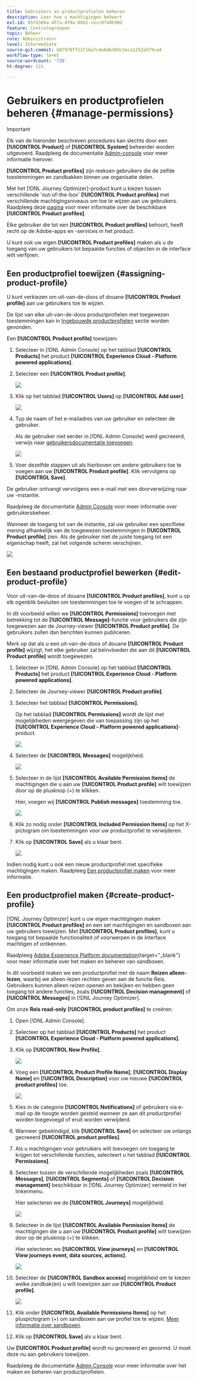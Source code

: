 ```yaml
---
title: Gebruikers en productprofielen beheren
description: Leer hoe u machtigingen beheert
exl-id: 85fd386a-45fa-4f9a-89d1-cecc0749b90d
feature: Controlegroepen
topic: Beheer
role: Administrator
level: Intermediate
source-git-commit: b07970ff11f1ba7c4e6db30dc2eca1252a579ca4
workflow-type: tm+mt
source-wordcount: '726'
ht-degree: 11%

---
```


# Gebruikers en productprofielen beheren {#manage-permissions}

>[!IMPORTANT]
>
> Elk van de hieronder beschreven procedures kan slechts door een **[!UICONTROL Product]** of **[!UICONTROL System]** beheerder worden uitgevoerd. Raadpleeg de documentatie [Admin-console](https://helpx.adobe.com/enterprise/admin-guide.html/enterprise/using/admin-roles.ug.html) voor meer informatie hierover.

**[!UICONTROL Product profiles]** zijn reeksen gebruikers die de zelfde toestemmingen en zandbakken binnen uw organisatie delen.

Met het [!DNL Journey Optimizer]-product kunt u kiezen tussen verschillende &#39;out-of-the-box&#39; **[!UICONTROL Product profiles]** met verschillende machtigingsniveaus om toe te wijzen aan uw gebruikers. Raadpleeg deze [pagina](ootb-product-profiles.md) voor meer informatie over de beschikbare **[!UICONTROL Product profiles]**.

Elke gebruiker die tot een **[!UICONTROL Product profiles]** behoort, heeft recht op de Adobe-apps en -services in het product.

U kunt ook uw eigen **[!UICONTROL Product profiles]** maken als u de toegang van uw gebruikers tot bepaalde functies of objecten in de interface wilt verfijnen.

## Een productprofiel toewijzen {#assigning-product-profile}

U kunt verkiezen om uit-van-de-doos of douane **[!UICONTROL Product profile]** aan uw gebruikers toe te wijzen.

De lijst van elke uit-van-de-doos productprofielen met toegewezen toestemmingen kan in [Ingebouwde productprofielen](ootb-product-profiles.md) sectie worden gevonden.

Een **[!UICONTROL Product profile]** toewijzen:

1. Selecteer in [!DNL Admin Console] op het tabblad **[!UICONTROL Products]** het product **[!UICONTROL Experience Cloud - Platform powered applications]**.

1. Selecteer een **[!UICONTROL Product profile]**.

   ![](../assets/access_control_2.png)

1. Klik op het tabblad **[!UICONTROL Users]** op **[!UICONTROL Add user]**.

   ![](../assets/access_control_3.png)

1. Typ de naam of het e-mailadres van uw gebruiker en selecteer de gebruiker.

   Als de gebruiker niet eerder in [!DNL Admin Console] werd gecreeerd, verwijs naar [gebruikersdocumentatie toevoegen](https://helpx.adobe.com/enterprise/admin-guide.html/enterprise/using/manage-users-individually.ug.html#add-users).

   ![](../assets/access_control_4.png)

1. Voer dezelfde stappen uit als hierboven om andere gebruikers toe te voegen aan uw **[!UICONTROL Product profile]**. Klik vervolgens op **[!UICONTROL Save]**.

De gebruiker ontvangt vervolgens een e-mail met een doorverwijzing naar uw -instantie.

Raadpleeg de documentatie [Admin Console](https://helpx.adobe.com/enterprise/admin-guide.html/enterprise/using/manage-users-individually.ug.html) voor meer informatie over gebruikersbeheer.

Wanneer de toegang tot van de instantie, zal uw gebruiker een specifieke mening afhankelijk van de toegewezen toestemmingen in **[!UICONTROL Product profile]** zien. Als de gebruiker niet de juiste toegang tot een eigenschap heeft, zal het volgende scherm verschijnen.

![](../assets/access_control_1.png)

## Een bestaand productprofiel bewerken {#edit-product-profile}

Voor uit-van-de-doos of douane **[!UICONTROL Product profiles]**, kunt u op elk ogenblik besluiten om toestemmingen toe te voegen of te schrappen.

In dit voorbeeld willen we **[!UICONTROL Permissions]** toevoegen met betrekking tot de **[!UICONTROL Message]**-functie voor gebruikers die zijn toegewezen aan de Journey-viewer **[!UICONTROL Product profile]**. De gebruikers zullen dan berichten kunnen publiceren.

Merk op dat als u een uit-van-de-doos of douane **[!UICONTROL Product profile]** wijzigt, het elke gebruiker zal beïnvloeden die aan dit **[!UICONTROL Product profile]** wordt toegewezen.

1. Selecteer in [!DNL Admin Console] op het tabblad **[!UICONTROL Products]** het product **[!UICONTROL Experience Cloud - Platform powered applications]**.

1. Selecteer de Journey-viewer **[!UICONTROL Product profile]**.

1. Selecteer het tabblad **[!UICONTROL Permissions]**. 

   Op het tabblad **[!UICONTROL Permissions]** wordt de lijst met mogelijkheden weergegeven die van toepassing zijn op het **[!UICONTROL Experience Cloud - Platform powered applications]**-product.

   ![](../assets/access_control_5.png)

1. Selecteer de **[!UICONTROL Messages]** mogelijkheid.

   ![](../assets/access_control_6.png)

1. Selecteer in de lijst **[!UICONTROL Available Permission Items]** de machtigingen die u aan uw **[!UICONTROL Product profile]** wilt toewijzen door op de plusknop (+) te klikken.

   Hier, voegen wij **[!UICONTROL Publish messages]** toestemming toe.

   ![](../assets/access_control_7.png)

1. Klik zo nodig onder **[!UICONTROL Included Permission Items]** op het X-pictogram om toestemmingen voor uw productprofiel te verwijderen.

1. Klik op **[!UICONTROL Save]** als u klaar bent.

   ![](../assets/access_control_8.png)

Indien nodig kunt u ook een nieuw productprofiel met specifieke machtigingen maken. Raadpleeg [Een productprofiel maken](#create-product-profile) voor meer informatie.

## Een productprofiel maken {#create-product-profile}

[!DNL Journey Optimizer] kunt u uw eigen machtigingen maken  **[!UICONTROL Product profiles]** en een set machtigingen en sandboxen aan uw gebruikers toewijzen. Met **[!UICONTROL Product profiles]**, kunt u toegang tot bepaalde functionaliteit of voorwerpen in de interface machtigen of ontkennen.

Raadpleeg [Adobe Experience Platform documentation](https://experienceleague.adobe.com/docs/experience-platform/sandbox/ui/user-guide.html){target=&quot;_blank&quot;} voor meer informatie over het maken en beheren van sandboxen.

In dit voorbeeld maken we een productprofiel met de naam **Reizen alleen-lezen**, waarbij we alleen-lezen rechten geven aan de functie Reis. Gebruikers kunnen alleen reizen openen en bekijken en hebben geen toegang tot andere functies, zoals **[!UICONTROL Decision management]** of **[!UICONTROL Messages]** in [!DNL Journey Optimizer].

Om onze **Reis read-only** **[!UICONTROL product profiles]** te creëren:

1. Open [!DNL Admin Console].

1. Selecteer op het tabblad **[!UICONTROL Products]** het product **[!UICONTROL Experience Cloud - Platform powered applications]**.

1. Klik op **[!UICONTROL New Profile]**.

   ![](../assets/access_control_9.png)

1. Voeg een **[!UICONTROL Product Profile Name]**, **[!UICONTROL Display Name]** en **[!UICONTROL Description]** voor uw nieuwe **[!UICONTROL product profiles]** toe.

   ![](../assets/access_control_10.png)

1. Kies in de categorie **[!UICONTROL Notifications]** of gebruikers via e-mail op de hoogte worden gesteld wanneer ze aan dit productprofiel worden toegevoegd of eruit worden verwijderd.

1. Wanneer gebeëindigd, klik **[!UICONTROL Save]** en selecteer uw onlangs gecreeerd **[!UICONTROL product profiles]**.

1. Als u machtigingen voor gebruikers wilt toevoegen om toegang te krijgen tot verschillende functies, selecteert u het tabblad **[!UICONTROL Permissions]**.

1. Selecteer tussen de verschillende mogelijkheden zoals **[!UICONTROL Messages]**, **[!UICONTROL Segments]** of **[!UICONTROL Decision management]** beschikbaar in [!DNL Journey Optimizer] vermeld in het linkermenu.

   Hier selecteren we de **[!UICONTROL Journeys]** mogelijkheid.

   ![](../assets/access_control_11.png)

1. Selecteer in de lijst **[!UICONTROL Available Permission Items]** de machtigingen die u aan uw **[!UICONTROL Product profile]** wilt toewijzen door op de plusknop (+) te klikken.

   Hier selecteren we **[!UICONTROL View journeys]** en **[!UICONTROL View journeys event, data sources, actions]**.

   ![](../assets/access_control_12.png)

1. Selecteer de **[!UICONTROL Sandbox access]** mogelijkheid om te kiezen welke zandbak(en) u wilt toewijzen aan uw **[!UICONTROL Product profile]**.

   ![](../assets/access_control_13.png)

1. Klik onder **[!UICONTROL Available Permissions Items]** op het pluspictogram (+) om sandboxen aan uw profiel toe te wijzen. [Meer informatie over sandboxen](sandboxes.md).

1. Klik op **[!UICONTROL Save]** als u klaar bent.

Uw **[!UICONTROL Product profile]** wordt nu gecreeerd en gevormd. U moet deze nu aan gebruikers toewijzen.

Raadpleeg de documentatie [Admin Console](https://helpx.adobe.com/enterprise/admin-guide.html/enterprise/using/manage-product-profiles.ug.html) voor meer informatie over het maken en beheren van productprofielen.
